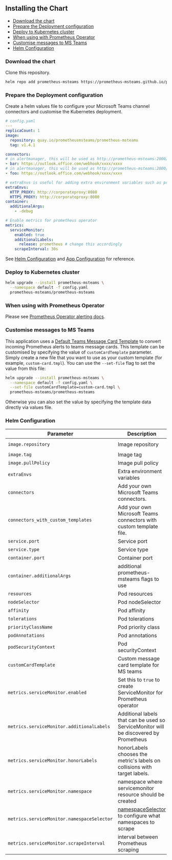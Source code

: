 ## Installing the Chart

<!-- vim-markdown-toc GFM -->

- [Download the chart](#download-the-chart)
- [Prepare the Deployment configuration](#prepare-the-deployment-configuration)
- [Deploy to Kubernetes cluster](#deploy-to-kubernetes-cluster)
- [When using with Prometheus Operator](#when-using-with-prometheus-operator)
- [Customise messages to MS Teams](#customise-messages-to-ms-teams)
- [Helm Configuration](#helm-configuration)

<!-- vim-markdown-toc -->


### Download the chart

Clone this repository.

```bash
helm repo add prometheus-msteams https://prometheus-msteams.github.io/prometheus-msteams/
```

### Prepare the Deployment configuration

Create a helm values file to configure your Microsoft Teams channel connectors and customise the Kubernetes deployment.

```yaml
# config.yaml
---
replicaCount: 1
image:
  repository: quay.io/prometheusmsteams/prometheus-msteams
  tag: v1.4.1

connectors:
# in alertmanager, this will be used as http://prometheus-msteams:2000/bar
- bar: https://outlook.office.com/webhook/xxxx/xxxx 
# in alertmanager, this will be used as http://prometheus-msteams:2000/foo
- foo: https://outlook.office.com/webhook/xxxx/xxxx

# extraEnvs is useful for adding extra environment variables such as proxy settings
extraEnvs:
  HTTP_PROXY: http://corporateproxy:8080
  HTTPS_PROXY: http://corporateproxy:8080
container:
  additionalArgs:
    - -debug

# Enable metrics for prometheus operator
metrics:
  serviceMonitor:
    enabled: true
    additionalLabels:
      release: prometheus # change this accordingly
    scrapeInterval: 30s
```

See [Helm Configuration](#helm-configuration) and [App Configuration](https://github.com/prometheus-msteams/prometheus-msteams#configuration) for reference.


### Deploy to Kubernetes cluster

```bash
helm upgrade --install prometheus-msteams \
  --namespace default -f config.yaml
  prometheus-msteams/prometheus-msteams
```

### When using with Prometheus Operator

Please see [Prometheus Operator alerting docs](https://github.com/coreos/prometheus-operator/blob/master/Documentation/user-guides/alerting.md).

### Customise messages to MS Teams

This application uses a [Default Teams Message Card Template](./prometheus-msteams/card.tmpl) to convert incoming Prometheus alerts to teams message cards. 
This template can be customised by specifying the value of `customCardTemplate` parameter. 
Simply create a new file that you want to use as your custom template (for example, `custom-card.tmpl`).
You can use the `--set-file` flag to set the value from this file:

```bash
helm upgrade --install prometheus-msteams \
  --namespace default -f config.yaml \
  --set-file customCardTemplate=custom-card.tmpl \
  prometheus-msteams/prometheus-msteams
```

Otherwise you can also set the value by specifying the template data directly via values file.


### Helm Configuration

| Parameter                                  | Description                                                                                                                                                   | Default                                        |
| ------------------------------------------ | ------------------------------------------------------------------------------------------------------------------------------------------------------------- | ---------------------------------------------- |
| `image.repository`                         | Image repository                                                                                                                                              | `quay.io/prometheusmsteams/prometheus-msteams` |
| `image.tag`                                | Image tag                                                                                                                                                     | `v1.4.1`                                       |
| `image.pullPolicy`                         | Image pull policy                                                                                                                                             | `Always`                                       |
| `extraEnvs`                                | Extra environment variables                                                                                                                                   | `{}`                                           |
| `connectors`                               | Add your own Microsoft Teams connectors.                                                                                                                      | `[]`                                           |
| `connectors_with_custom_templates`         | Add your own Microsoft Teams connectors with custom template file.                                                                                            | `[]`                                           |
| `service.port`                             | Service port                                                                                                                                                  | `2000`                                         |
| `service.type`                             | Service type                                                                                                                                                  | `ClusterIP`                                    |
| `container.port`                           | Container port                                                                                                                                                | `2000`                                         |
| `container.additionalArgs`                 | additional prometheus-msteams flags to use                                                                                                                    | `{}`                                           |
| `resources`                                | Pod resources                                                                                                                                                 | See [default](./values.yaml)                   |
| `nodeSelector`                             | Pod nodeSelector                                                                                                                                              | `{}`                                           |
| `affinity`                                 | Pod affinity                                                                                                                                                  | `{}`                                           |
| `tolerations`                              | Pod tolerations                                                                                                                                               | `{}`                                           |
| `priorityClassName`                        | Pod priority class                                                                                                                                            | `""`                                           |
| `podAnnotations`                           | Pod annotations                                                                                                                                               | `{}`                                           |
| `podSecurityContext`                       | Pod securityContext                                                                                                                                           | See [default](./values.yaml)                   |
| `customCardTemplate`                       | Custom message card template for MS teams                                                                                                                     | `""`                                           |
| `metrics.serviceMonitor.enabled`           | Set this to `true` to create ServiceMonitor for Prometheus operator                                                                                           | `false`                                        |
| `metrics.serviceMonitor.additionalLabels`  | Additional labels that can be used so ServiceMonitor will be discovered by Prometheus                                                                         | `{}`                                           |
| `metrics.serviceMonitor.honorLabels`       | honorLabels chooses the metric's labels on collisions with target labels.                                                                                     | `false`                                        |
| `metrics.serviceMonitor.namespace`         | namespace where servicemonitor resource should be created                                                                                                     | `release namespace`                            |
| `metrics.serviceMonitor.namespaceSelector` | [namespaceSelector](https://github.com/coreos/prometheus-operator/blob/v0.34.0/Documentation/api.md#namespaceselector) to configure what namespaces to scrape | `release namespace`                            |
| `metrics.serviceMonitor.scrapeInterval`    | interval between Prometheus scraping                                                                                                                          | `30s`                                          |


